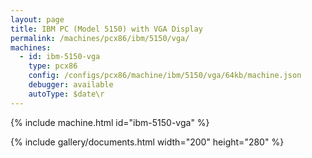 ```yaml
---
layout: page
title: IBM PC (Model 5150) with VGA Display
permalink: /machines/pcx86/ibm/5150/vga/
machines:
  - id: ibm-5150-vga
    type: pcx86
    config: /configs/pcx86/machine/ibm/5150/vga/64kb/machine.json
    debugger: available
    autoType: $date\r
---
```


{% include machine.html id="ibm-5150-vga" %}

{% include gallery/documents.html width="200" height="280" %}
